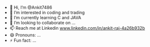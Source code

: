 - 👋 Hi, I’m @Ankit7486
- 👀 I’m interested in coding and trading
- 🌱 I’m currently learning C and JAVA
- 💞️ I’m looking to collaborate on ...
- 📫 Reach me at Linkedin www.linkedin.com/in/ankit-raj-4a26b932b
- 😄 Pronouns: ...
- ⚡ Fun fact: ...

<!---
Ankit7486/Ankit7486 is a ✨ special ✨ repository because its `README.md` (this file) appears on your GitHub profile.
You can click the Preview link to take a look at your changes.
--->
